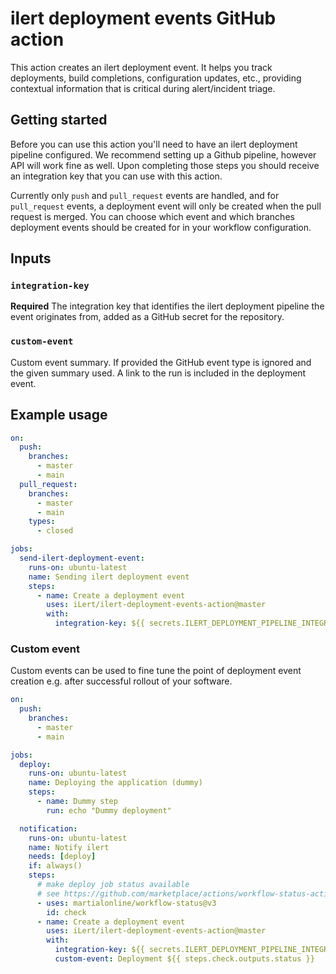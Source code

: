 # ilert deployment events GitHub action

This action creates an ilert deployment event.
It helps you track deployments, build completions, configuration updates, etc., providing contextual information that is critical during alert/incident triage.

## Getting started

Before you can use this action you'll need to have an ilert deployment pipeline configured.
We recommend setting up a Github pipeline, however API will work fine as well.
Upon completing those steps you should receive an integration key that you can use with this action.

Currently only `push` and `pull_request` events are handled, and for `pull_request` events, a deployment event will only be created
when the pull request is merged. You can choose which event and which branches deployment events should be created for in your
workflow configuration.

## Inputs

### `integration-key`

**Required** The integration key that identifies the ilert deployment pipeline the event originates from, added as a GitHub secret for the repository.

### `custom-event`

Custom event summary. If provided the GitHub event type is ignored and the given summary used. A link to the run is included in the deployment event.

## Example usage

```yaml
on:
  push:
    branches:
      - master
      - main
  pull_request:
    branches:
      - master
      - main
    types:
      - closed

jobs:
  send-ilert-deployment-event:
    runs-on: ubuntu-latest
    name: Sending ilert deployment event
    steps:
      - name: Create a deployment event
        uses: iLert/ilert-deployment-events-action@master
        with:
          integration-key: ${{ secrets.ILERT_DEPLOYMENT_PIPELINE_INTEGRATION_KEY }}
```

### Custom event

Custom events can be used to fine tune the point of deployment event creation e.g. after successful rollout of your software.

```yaml
on:
  push:
    branches:
      - master
      - main

jobs:
  deploy:
    runs-on: ubuntu-latest
    name: Deploying the application (dummy)
    steps:
      - name: Dummy step
        run: echo "Dummy deployment"

  notification:
    runs-on: ubuntu-latest
    name: Notify ilert
    needs: [deploy]
    if: always()
    steps:
      # make deploy job status available
      # see https://github.com/marketplace/actions/workflow-status-action
      - uses: martialonline/workflow-status@v3
        id: check
      - name: Create a deployment event
        uses: iLert/ilert-deployment-events-action@master
        with:
          integration-key: ${{ secrets.ILERT_DEPLOYMENT_PIPELINE_INTEGRATION_KEY }}
          custom-event: Deployment ${{ steps.check.outputs.status }}
```
